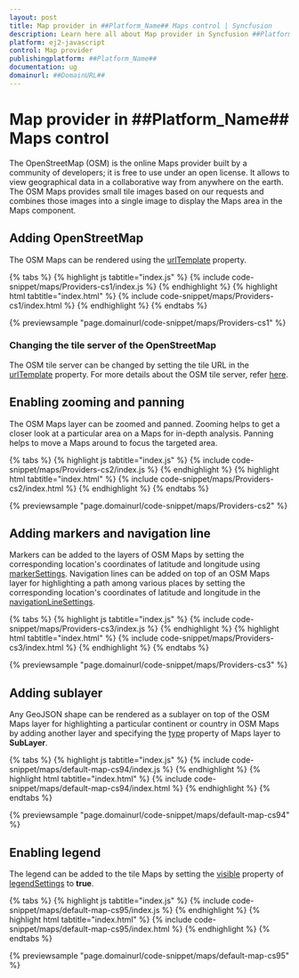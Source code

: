```yaml
---
layout: post
title: Map provider in ##Platform_Name## Maps control | Syncfusion
description: Learn here all about Map provider in Syncfusion ##Platform_Name## Maps control of Syncfusion Essential JS 2 and more.
platform: ej2-javascript
control: Map provider 
publishingplatform: ##Platform_Name##
documentation: ug
domainurl: ##DomainURL##
---
```


# Map provider in ##Platform_Name## Maps control

The OpenStreetMap (OSM) is the online Maps provider built by a community of developers; it is free to use under an open license. It allows to view geographical data in a collaborative way from anywhere on the earth. The OSM Maps provides small tile images based on our requests and combines those images into a single image to display the Maps area in the Maps component.

## Adding OpenStreetMap

The OSM Maps can be rendered using the [urlTemplate](../../api/maps/layerSettingsModel/#urltemplate) property.

{% tabs %}
{% highlight js tabtitle="index.js" %}
{% include code-snippet/maps/Providers-cs1/index.js %}
{% endhighlight %}
{% highlight html tabtitle="index.html" %}
{% include code-snippet/maps/Providers-cs1/index.html %}
{% endhighlight %}
{% endtabs %}
        
{% previewsample "page.domainurl/code-snippet/maps/Providers-cs1" %}

### Changing the tile server of the OpenStreetMap

The OSM tile server can be changed by setting the tile URL in the [urlTemplate](../../api/maps/layerSettingsModel/#urltemplate) property. For more details about the OSM tile server, refer [here](https://wiki.openstreetmap.org/wiki/Tiles).

## Enabling zooming and panning

The OSM Maps layer can be zoomed and panned. Zooming helps to get a closer look at a particular area on a Maps for in-depth analysis. Panning helps to move a Maps around to focus the targeted area.

{% tabs %}
{% highlight js tabtitle="index.js" %}
{% include code-snippet/maps/Providers-cs2/index.js %}
{% endhighlight %}
{% highlight html tabtitle="index.html" %}
{% include code-snippet/maps/Providers-cs2/index.html %}
{% endhighlight %}
{% endtabs %}
        
{% previewsample "page.domainurl/code-snippet/maps/Providers-cs2" %}

## Adding markers and navigation line

Markers can be added to the layers of OSM Maps by setting the corresponding location's coordinates of latitude and longitude using [markerSettings](../../api/maps/layerSettingsModel/#markersettings). Navigation lines can be added on top of an OSM Maps layer for highlighting a path among various places by setting the corresponding location's coordinates of latitude and longitude in the [navigationLineSettings](../../api/maps/layerSettingsModel/#navigationlinesettings).

{% tabs %}
{% highlight js tabtitle="index.js" %}
{% include code-snippet/maps/Providers-cs3/index.js %}
{% endhighlight %}
{% highlight html tabtitle="index.html" %}
{% include code-snippet/maps/Providers-cs3/index.html %}
{% endhighlight %}
{% endtabs %}
        
{% previewsample "page.domainurl/code-snippet/maps/Providers-cs3" %}

## Adding sublayer

Any GeoJSON shape can be rendered as a sublayer on top of the OSM Maps layer for highlighting a particular continent or country in OSM Maps by adding another layer and specifying the [type](../../api/maps/layerSettingsModel/#type) property of Maps layer to **SubLayer**.

{% tabs %}
{% highlight js tabtitle="index.js" %}
{% include code-snippet/maps/default-map-cs94/index.js %}
{% endhighlight %}
{% highlight html tabtitle="index.html" %}
{% include code-snippet/maps/default-map-cs94/index.html %}
{% endhighlight %}
{% endtabs %}
        
{% previewsample "page.domainurl/code-snippet/maps/default-map-cs94" %}

## Enabling legend

The legend can be added to the tile Maps by setting the [visible](../../api/maps/legendSettingsModel/#visible) property of [legendSettings](../../api/maps/legendSettingsModel) to **true**.

{% tabs %}
{% highlight js tabtitle="index.js" %}
{% include code-snippet/maps/default-map-cs95/index.js %}
{% endhighlight %}
{% highlight html tabtitle="index.html" %}
{% include code-snippet/maps/default-map-cs95/index.html %}
{% endhighlight %}
{% endtabs %}
        
{% previewsample "page.domainurl/code-snippet/maps/default-map-cs95" %}
